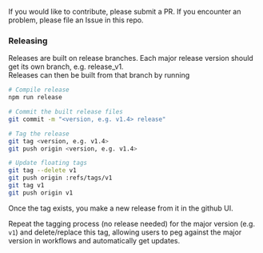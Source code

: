 If you would like to contribute, please submit a PR. If you encounter an
problem, please file an Issue in this repo.

### Releasing

Releases are built on release branches. Each major release version should get
its own branch, e.g. release_v1.  
Releases can then be built from that branch by running

```bash
# Compile release
npm run release

# Commit the built release files
git commit -m "<version, e.g. v1.4> release"

# Tag the release
git tag <version, e.g. v1.4>
git push origin <version, e.g. v1.4>

# Update floating tags
git tag --delete v1
git push origin :refs/tags/v1
git tag v1
git push origin v1
```

Once the tag exists, you make a new release from it in the github UI.

Repeat the tagging process (no release needed) for the major version (e.g. `v1`) and delete/replace this tag, allowing users to peg against the major version in workflows and automatically get updates.
